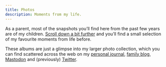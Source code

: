 ```yaml
---
title: Photos
description: Moments from my life.
---
```


As a parent, most of the snapshots you’ll find here from the past few
years are of my children. [Scroll down a bit further](/photos/#pre-children) and you’ll find a
small selection of my favourite moments from life before.

These albums are just a glimpse into my larger photo collection, which
you can find scattered across the web on my [personal
journal](https://emphaticallystatic.org/photos/), [family
blog](https://narayanan.co),
[Mastodon](https://hachyderm.io/@harish/media) and (previously)
[Twitter](https://twitter.com/copingbear/media).

